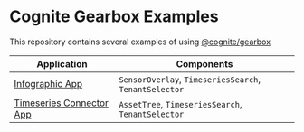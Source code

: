 # Cognite Gearbox Examples

This repository contains several examples of using [@cognite/gearbox](https://github.com/cognitedata/gearbox.js)

| Application                                          | Components                                            |
| ---------------------------------------------------- | ----------------------------------------------------- |
| [Infographic App][infographic-app]                   | `SensorOverlay`, `TimeseriesSearch`, `TenantSelector` |
| [Timeseries Connector App][timeseries-connector-app] | `AssetTree`, `TimeseriesSearch`, `TenantSelector`     |

[infographic-app]: https://github.com/cognitedata/javascript-getting-started/tree/master/infographic-app
[timeseries-connector-app]: https://github.com/cognitedata/javascript-getting-started/tree/master/timeseries-connector-app

